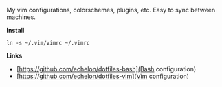 My vim configurations, colorschemes, plugins, etc.
Easy to sync between machines.

**Install**

`ln -s ~/.vim/vimrc ~/.vimrc`

**Links** 

* [https://github.com/echelon/dotfiles-bash](Bash configuration)
* [https://github.com/echelon/dotfiles-vim](Vim configuration)
